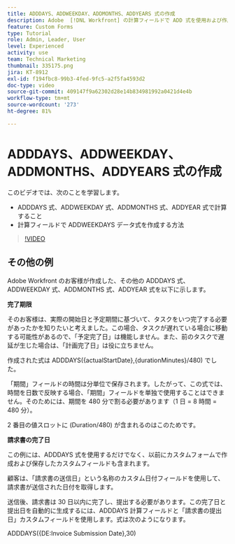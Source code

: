 ```yaml
---
title: ADDDAYS、ADDWEEKDAY、ADDMONTHS、ADDYEARS 式の作成
description: Adobe  [!DNL Workfront] の計算フィールドで ADD 式を使用および作成する方法を説明します。
feature: Custom Forms
type: Tutorial
role: Admin, Leader, User
level: Experienced
activity: use
team: Technical Marketing
thumbnail: 335175.png
jira: KT-8912
exl-id: f194fbc8-99b3-4fed-9fc5-a2f5fa4593d2
doc-type: video
source-git-commit: 409147f9a62302d28e14b834981992a0421d4e4b
workflow-type: tm+mt
source-wordcount: '273'
ht-degree: 81%

---
```


# ADDDAYS、ADDWEEKDAY、ADDMONTHS、ADDYEARS 式の作成

このビデオでは、次のことを学習します。

* ADDDAYS 式、ADDWEEKDAY 式、ADDMONTHS 式、ADDYEAR 式で計算すること
* 計算フィールドで ADDWEEKDAYS データ式を作成する方法

>[!VIDEO](https://video.tv.adobe.com/v/335175/?quality=12&learn=on)

## その他の例

Adobe Workfront のお客様が作成した、その他の ADDDAYS 式、ADDWEEKDAY 式、ADDMONTHS 式、ADDYEAR 式を以下に示します。

**完了期限**

そのお客様は、実際の開始日と予定期間に基づいて、タスクをいつ完了する必要があったかを知りたいと考えました。この場合、タスクが遅れている場合に移動する可能性があるので、「予定完了日」は機能しません。また、前のタスクで遅延が生じた場合は、「計画完了日」は役に立ちません。

作成された式は ADDDAYS({actualStartDate},{durationMinutes}/480) でした。

「期間」フィールドの時間は分単位で保存されます。したがって、この式では、時間を日数で反映する場合、「期間」フィールドを単独で使用することはできません。そのためには、期間を 480 分で割る必要があります（1 日 = 8 時間 = 480 分）。

2 番目の値スロットに (Duration/480) が含まれるのはこのためです。


**請求書の完了日**

この例には、ADDDAYS 式を使用するだけでなく、以前にカスタムフォームで作成および保存したカスタムフィールドも含まれます。

顧客は、「請求書の送信日」という名称のカスタム日付フィールドを使用して、請求書が送信された日付を取得します。

送信後、請求書は 30 日以内に完了し、提出する必要があります。この完了日と提出日を自動的に生成するには、ADDDAYS 計算フィールドと「請求書の提出日」カスタムフィールドを使用します。式は次のようになります。

ADDDAYS({DE:Invoice Submission Date},30)
